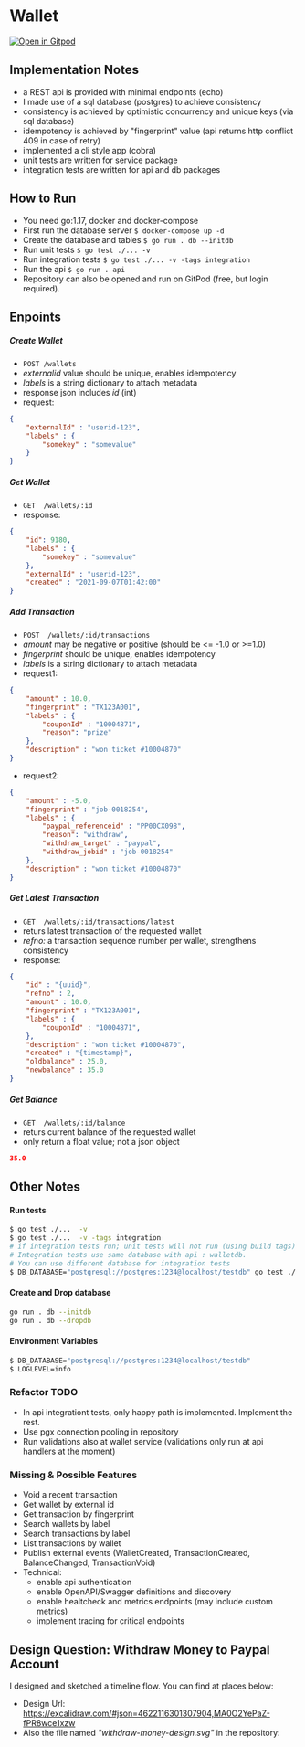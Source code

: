 # Wallet
[![Open in Gitpod](https://gitpod.io/button/open-in-gitpod.svg)](https://gitpod.io/#https://github.com/polarbit/bluelabs-wallet)

## Implementation Notes
- a REST api is provided with minimal endpoints (echo)
- I made use of a sql database (postgres) to achieve consistency
- consistency is achieved by optimistic concurrency and unique keys (via sql database)
- idempotency is achieved by "fingerprint" value (api returns http conflict 409 in case of retry)
- implemented a cli style app (cobra)
- unit tests are written for service package
- integration tests are written for api and db packages

## How to Run
- You need go:1.17, docker and docker-compose
- First run the database server     `$ docker-compose up -d`
- Create the database and tables    `$ go run . db --initdb`
- Run unit tests                    `$ go test ./... -v`
- Run integration tests             `$ go test ./... -v -tags integration`
- Run the api                       `$ go run . api`   
- Repository can also be opened and run on GitPod (free, but login required).

## Enpoints

##### Create Wallet
- `POST /wallets`
- *externalid* value should be unique, enables idempotency
- *labels* is a string dictionary to attach metadata
- response json includes *id* (int)
- request:
```json
{
    "externalId" : "userid-123",
    "labels" : {
        "somekey" : "somevalue"
    }
}
```

##### Get Wallet
- `GET  /wallets/:id`
- response: 
```json
{
    "id": 9180,
    "labels" : {
        "somekey" : "somevalue"
    },
    "externalId" : "userid-123",
    "created" : "2021-09-07T01:42:00"
}
```  
  
##### Add Transaction
- `POST  /wallets/:id/transactions`
- *amount* may be negative or positive (should be <= -1.0 or >=1.0)
- *fingerprint* should be unique, enables idempotency
- *labels* is a string dictionary to attach metadata
- request1:
```json
{
    "amount" : 10.0,             
    "fingerprint" : "TX123A001",
    "labels" : { 
        "couponId" : "10004871",
        "reason": "prize"
    },
    "description" : "won ticket #10004870"
}
```
- request2:
```json
{
    "amount" : -5.0,             
    "fingerprint" : "job-0018254",
    "labels" : { 
        "paypal_referenceid" : "PP00CX098", 
        "reason": "withdraw",
        "withdraw_target" : "paypal",
        "withdraw_jobid" : "job-0018254"
    },
    "description" : "won ticket #10004870"
}
```
  
##### Get Latest Transaction
- `GET  /wallets/:id/transactions/latest`
- returs latest transaction of the requested wallet
- *refno:* a transaction sequence number per wallet, strengthens consistency
- response: 
```json
{
    "id" : "{uuid}",
    "refno" : 2,
    "amount" : 10.0,             
    "fingerprint" : "TX123A001",
    "labels" : {                 
        "couponId" : "10004871", 
    },
    "description" : "won ticket #10004870",
    "created" : "{timestamp}",
    "oldbalance" : 25.0,
    "newbalance" : 35.0
}
```

##### Get Balance
- `GET  /wallets/:id/balance`
- returs current balance of the requested wallet
- only return a float value; not a json object
```json
35.0
``` 

## Other Notes

#### Run tests
```bash
$ go test ./...  -v
$ go test ./...  -v -tags integration
# if integration tests run; unit tests will not run (using build tags)
# Integration tests use same database with api : walletdb.
# You can use different database for integration tests
$ DB_DATABASE="postgresql://postgres:1234@localhost/testdb" go test ./... -v -tags integration
```

#### Create and Drop database
```bash
go run . db --initdb
go run . db --dropdb
```

#### Environment Variables
```bash
$ DB_DATABASE="postgresql://postgres:1234@localhost/testdb"
$ LOGLEVEL=info
```

### Refactor TODO
- In api integrationt tests, only happy path is implemented. Implement the rest.
- Use pgx connection pooling in repository
- Run validations also at wallet service (validations only run at api handlers at the moment) 

### Missing & Possible Features
- Void a recent transaction
- Get wallet by external id
- Get transaction by fingerprint
- Search wallets by label
- Search transactions by label
- List transactions by wallet 
- Publish external events (WalletCreated, TransactionCreated, BalanceChanged, TransactionVoid)
- Technical:
  - enable api authentication
  - enable OpenAPI/Swagger definitions and discovery
  - enable healtcheck and metrics endpoints (may include custom metrics)
  - implement tracing for critical endpoints

## Design Question: Withdraw Money to Paypal Account
I designed and sketched a timeline flow. You can find at places below:
- Design Url: https://excalidraw.com/#json=4622116301307904,MA0O2YePaZ-fPR8wce1xzw
- Also the file named *"withdraw-money-design.svg"* in the repository: 
